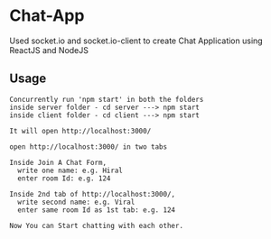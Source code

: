 # Chat-App

Used socket.io and socket.io-client to create Chat Application using ReactJS and NodeJS

## Usage
```
Concurrently run 'npm start' in both the folders
inside server folder - cd server ---> npm start 
inside client folder - cd client ---> npm start

It will open http://localhost:3000/ 

open http://localhost:3000/ in two tabs

Inside Join A Chat Form,
  write one name: e.g. Hiral
  enter room Id: e.g. 124
  
Inside 2nd tab of http://localhost:3000/,
  write second name: e.g. Viral
  enter same room Id as 1st tab: e.g. 124
  
Now You can Start chatting with each other.

```



